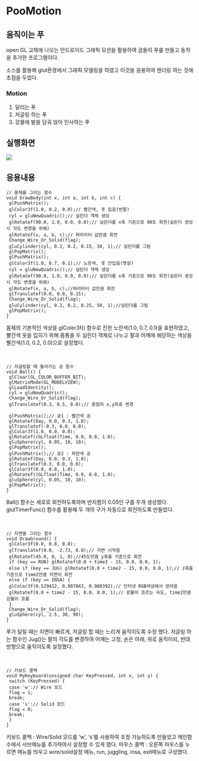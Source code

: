 # PooMotion

## 움직이는 푸

open GL 교제에 나오는 안드로이드 그래픽 모션을 활용하여 곰돌이 푸를 만들고 동작을 추가한 프로그램이다.

소스를 활용해 glut환경에서 그래픽 모델링을 하였고 이것을 응용하여 렌더링 하는 것에 초점을 두었다.

### Motion

1. 달리는 푸
2. 저글링 하는 푸
3. 강물에 발을 담궈 앉아 인사하는 푸

## 실행화면
<img src="/resource/poo_motion_실행.gif">


## 응용내용
```
// 몸체를 그리는 함수
void DrawBody(int x, int a, int b, int c) {
 glPushMatrix();
 glColor3f(1.0, 0.2, 0.0);// 빨간색, 옷 입음(반팔)
 cyl = gluNewQuadric();// 실린더 객체 생성
 glRotatef(90.0, 1.0, 0.0, 0.0);// 실린더를 x축 기준으로 90도 회전(실린더 생성 시 각도 변경을 위해)
 glRotatef(x, a, b, c);// 파라미터 값만큼 회전
 Change_Wire_Or_Solid(flag);
 gluCylinder(cyl, 0.2, 0.2, 0.15, 50, 1);// 실린더를 그림
 glPopMatrix();
 glPushMatrix();
 glColor3f(1.0, 0.7, 0.1);// 노란색, 옷 안입음(뱃살)
 cyl = gluNewQuadric();// 실린더 객체 생성
 glRotatef(90.0, 1.0, 0.0, 0.0);// 실린더를 x축 기준으로 90도 회전(실린더 생성 시 각도 변경을 위해)
 glRotatef(x, a, b, c);//파라미터 값만큼 회전
 glTranslatef(0.0, 0.0, 0.15);
 Change_Wire_Or_Solid(flag);
 gluCylinder(cyl, 0.2, 0.2, 0.25, 50, 1);//실린더를 그림
 glPopMatrix();
}
```
몸체의 기본적인 색상을 glColer3f() 함수로 진한 노란색(1.0, 0.7, 0.1)을 표현하였고, 빨간색 옷을 입히기 위해 몸통을 두 실린더 객체로 나누고 팔과 어깨에 해당하는 색상을 빨간색(1.0, 0.2, 0.0)으로 설정했다.

<br/>

```
// 저글링할 때 돌아가는 공 함수
void Ball() {
 glClear(GL_COLOR_BUFFER_BIT);
 glMatrixMode(GL_MODELVIEW);
 glLoadIdentity();
 cyl = gluNewQuadric();
 Change_Wire_Or_Solid(flag);
 glTranslatef(0.3, 0.5, 0.0);// 중점의 x,y좌표 변경
 
 glPushMatrix();// 공1 : 빨간색 공
 glRotatef(Day, 0.0, 0.3, 1.0);
 glTranslatef(-0.3, 0.0, 0.0);
 glColor3f(1.0, 0.0, 0.0);
 glRotatef((GLfloat)Time, 0.0, 0.0, 1.0);
 gluSphere(cyl, 0.05, 10, 10);
 glPopMatrix();
 glPushMatrix();// 공2 : 파란색 공
 glRotatef(Day, 0.0, 0.3, 1.0);
 glTranslatef(0.3, 0.0, 0.0);
 glColor3f(0.0, 0.0, 1.0);
 glRotatef((GLfloat)Time, 0.0, 0.0, 1.0);
 gluSphere(cyl, 0.05, 10, 10);
 glPopMatrix();
}
```
Ball() 함수는 세로로 회전하도록하며 반지름이 0.05인 구를 두개 생성했다. glutTimerFunc() 함수를 활용해 두 개의 구가 자동으로 회전하도록 만들었다.

<br/>

```
// 지면을 그리는 함수
void DrawGround() {
 glColor3f(0.0, 0.8, 0.0);
 glTranslatef(0.0, -2.73, 0.0);// 지면 시작점
 glRotatef(45.0, 0, 1, 0);//45도만큼 y축을 기준으로 회전
 if (key == RUN) glRotatef(0.0 + time3 - 15, 0.0, 0.0, 1);
 else if (key == JUG) glRotatef(0.0 + time2 - 15, 0.0, 0.0, 1);// z축을 기준으로 time2만큼 지면이 회전
 else if (key == INSA) {
 glColor3f(0.529412, 0.807843, 0.980392);// 인터넷 RGB색상에서 얻어옴
 glRotatef(0.0 + time2 - 15, 0.0, 0.0, 1);// 강물이 흐르는 속도, time2만큼 강물이 흐름
 }
 Change_Wire_Or_Solid(flag);
 gluSphere(cyl, 2.5, 30, 90);
}
```
푸가 달릴 때는 지면이 빠르게, 저글링 할 때는 느리게 움직이도록 수정 했다. 
저글링 하는 함수인 Jug()는 팔의 각도를 변경하여 어깨는 고정, 손은 아래, 위로 움직이되, 반대방향으로 움직이도록 설정했다. 

<br/>

```
// 키보드 콜백
void MyKeyboard(unsigned char KeyPressed, int x, int y) {
 switch (KeyPressed) {
 case 'w':// Wire 모드
 flag = 1;
 break;
 case 's':// Solid 모드
 flag = 0;
 break;
 }
}

```

키보드 콜백 : Wire/Solid 모드를 ‘w’, ‘s’를 사용하여 조정 가능하도록 만들었고 메인함수에서 서브메뉴를 추가하여서 설정할 수 있게 했다.
마우스 콜백 : 오른쪽 마우스를 누르면 메뉴를 띄우고 wire/solid설정 메뉴, run, juggling, insa, exit메뉴로 구성했다.
